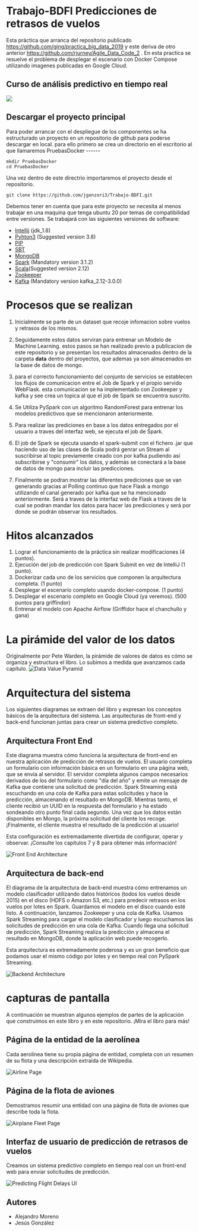 # Trabajo-BDFI  Predicciones de retrasos de vuelos
Esta práctica que arranca del repositorio publicado https://github.com/ging/practica_big_data_2019 y este deriva de otro anterior https://github.com/rjurney/Agile_Data_Code_2 . 
En esta practica se resuelve el problema de desplegar el escenario con Docker Compose utilizando imagenes publicadas en Google Cloud.

##  Curso de análisis predictivo en tiempo real

[ <img src="images/video_course_cover.png"> ](http://datasyndrome.com/video)

## Descargar el proyecto principal 
Para poder arrancar con el despliegue de los componentes se ha estructurado un proyecto en un repositorio de github para poderse descargar en local.
para ello primero se crea un directorio en el escritorio al que llamaremos PruebasDocker ------

```
mkdir PruebasDocker
cd PruebasDocker
```
Una vez dentro de este directrio importaremos el proyecto desde el repositorio.
```
git clone https://github.com/jgonzori3/Trabajo-BDFI.git
```

Debemos tener en cuenta que para este proyecto se necesita al menos trabajar en una maquina que tenga ubuntu 20 por temas de compatibilidad entre versiones.
Se trabajará con las siguientes versiones de software: 

 - [Intellij](https://www.jetbrains.com/help/idea/installation-guide.html) (jdk_1.8)
 - [Pyhton3](https://realpython.com/installing-python/) (Suggested version 3.8) 
 - [PIP](https://pip.pypa.io/en/stable/installing/)
 - [SBT](https://www.scala-sbt.org/release/docs/Setup.html) 
 - [MongoDB](https://docs.mongodb.com/manual/installation/)
 - [Spark](https://spark.apache.org/docs/latest/) (Mandatory version 3.1.2)
 - [Scala](https://www.scala-lang.org)(Suggested version 2.12)
 - [Zookeeper](https://zookeeper.apache.org/releases.html)
 - [Kafka](https://kafka.apache.org/quickstart) (Mandatory version kafka_2.12-3.0.0)


# Procesos que se realizan

1. Inicialmente se parte de un dataset que recoje infomacion sobre vuelos y retrasos de los mismos. 

2. Seguidamente estos datos serviran para entrenar un Modelo de Machine Learning. estos pasos se han realizado previo a publicacion de este repositorio y se presentan los resultados almacenados dentro de la carpeta **data** dentro del proyectos, que ademas ya son almacenados en la base de datos de mongo.

3. para el correcto funcionamiento del conjunto de servicios se establecen los flujos de comunicacion entre el Job de Spark y el propio servido WebFlask. esta comunicacion se ha implementado con Zookeeper y kafka y see crea un topica al que el job de Spark se encuentra suscrito.

4. Se Utiliza PySpark con un algoritmo RandomForest para entrenar los modelos predictivos que se mencionaron anteriormente.

5. Para realizar las prediciones en base a los datos entregados por el usuario a traves del interfaz web, se ejecuta el job de Spark.

6. El job de Spark se ejecuta usando el spark-submit con el fichero .jar que haciendo uso de las clases de Scala podrá genrar un Stream al suscribirse al topic previamente creado con por kafka pudiendo así subscribirse y "consumir" los datos, y además se conectará a la base de datos de mongo para incluir las predicciones.

7. Finalmente se podran mostrar las diferentes prediciones que se van generando gracias al Polling continuo que hace Flask a mongo utilizando el canal generado por kafka que se ha mencionado anteriormente. Será a traves de la interfaz web de Flask a traves de la cual se podran mandar los datos para hacer las predicciones y será por donde se podrán observar los resultados.

# Hitos alcanzados

1. Lograr el funcionamiento de la práctica sin realizar modificaciones (4 puntos).
2. Ejecución del job de predicción con Spark Submit en vez de IntelliJ (1 punto).
3. Dockerizar cada uno de los servicios que componen la arquitectura completa. (1 punto)
4. Desplegar el escenario completo usando docker-compose. (1 punto)
5. Desplegar el escenario completo en Google Cloud (ya veremos). (500 puntos para griffindor)
6. Entrenar el modelo con Apache Airflow (Griffidor hace el chanchullo y gana)




#  La pirámide del valor de los datos

Originalmente por Pete Warden, la pirámide de valores de datos es cómo se organiza y estructura el libro. Lo subimos a medida que avanzamos cada capítulo.
![Data Value Pyramid](images/climbing_the_pyramid_chapter_intro.png)

# Arquitectura del sistema

Los siguientes diagramas se extraen del libro y expresan los conceptos básicos de la arquitectura del sistema. Las arquitecturas de front-end y back-end funcionan juntas para crear un sistema predictivo completo.

## Arquitectura Front End

Este diagrama muestra cómo funciona la arquitectura de front-end en nuestra aplicación de predicción de retrasos de vuelos. El usuario completa un formulario con información básica en un formulario en una página web, que se envía al servidor. El servidor completa algunos campos necesarios derivados de los del formulario como "día del año" y emite un mensaje de Kafka que contiene una solicitud de predicción. Spark Streaming está escuchando en una cola de Kafka para estas solicitudes y hace la predicción, almacenando el resultado en MongoDB. Mientras tanto, el cliente recibió un UUID en la respuesta del formulario y ha estado sondeando otro punto final cada segundo. Una vez que los datos están disponibles en Mongo, la próxima solicitud del cliente los recoge. ¡Finalmente, el cliente muestra el resultado de la predicción al usuario!

Esta configuración es extremadamente divertida de configurar, operar y observar. ¡Consulte los capítulos 7 y 8 para obtener más información!

![Front End Architecture](images/front_end_realtime_architecture.png)

## Arquitectura de back-end

El diagrama de la arquitectura de back-end muestra cómo entrenamos un modelo clasificador utilizando datos históricos (todos los vuelos desde 2015) en el disco (HDFS o Amazon S3, etc.) para predecir retrasos en los vuelos por lotes en Spark. Guardamos el modelo en el disco cuando esté listo. A continuación, lanzamos Zookeeper y una cola de Kafka. Usamos Spark Streaming para cargar el modelo clasificador y luego escuchamos las solicitudes de predicción en una cola de Kafka. Cuando llega una solicitud de predicción, Spark Streaming realiza la predicción y almacena el resultado en MongoDB, donde la aplicación web puede recogerlo.

Esta arquitectura es extremadamente poderosa y es un gran beneficio que podamos usar el mismo código por lotes y en tiempo real con PySpark Streaming.

![Backend Architecture](images/back_end_realtime_architecture.png)

# capturas de pantalla

A continuación se muestran algunos ejemplos de partes de la aplicación que construimos en este libro y en este repositorio. ¡Mira el libro para más!

## Página de la entidad de la aerolínea

Cada aerolínea tiene su propia página de entidad, completa con un resumen de su flota y una descripción extraída de Wikipedia.

![Airline Page](images/airline_page_enriched_wikipedia.png)

## Página de la flota de aviones

Demostramos resumir una entidad con una página de flota de aviones que describe toda la flota.

![Airplane Fleet Page](images/airplanes_page_chart_v1_v2.png)

## Interfaz de usuario de predicción de retrasos de vuelos

Creamos un sistema predictivo completo en tiempo real con un front-end web para enviar solicitudes de predicción.

![Predicting Flight Delays UI](images/predicting_flight_kafka_waiting.png)






## Autores
- Alejandro Moreno 
- Jesús González
